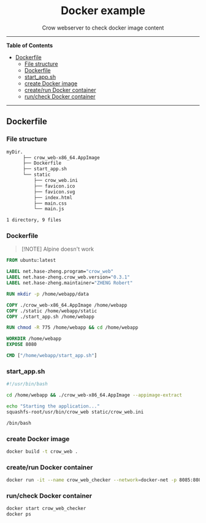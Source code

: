<div id="top" align="center">
<h1>Docker example</h1>

<p>Crow webserver to check docker image content</p>

</div>

<hr>

<!-- START doctoc generated TOC please keep comment here to allow auto update -->
<!-- DON'T EDIT THIS SECTION, INSTEAD RE-RUN doctoc TO UPDATE -->

**Table of Contents**

- [Dockerfile](#dockerfile)
  - [File structure](#file-structure)
  - [Dockerfile](#dockerfile-1)
  - [start_app.sh](#start_appsh)
  - [create Docker image](#create-docker-image)
  - [create/run Docker container](#createrun-docker-container)
  - [run/check Docker container](#runcheck-docker-container)

<!-- END doctoc generated TOC please keep comment here to allow auto update -->

<hr>

## Dockerfile

### File structure

```bash
myDir.
      ├── crow_web-x86_64.AppImage
      ├── Dockerfile
      ├── start_app.sh
      └── static
          ├── crow_web.ini
          ├── favicon.ico
          ├── favicon.svg
          ├── index.html
          ├── main.css
          └── main.js

1 directory, 9 files
```

### Dockerfile

> \[!NOTE]
> Alpine doesn't work

```Dockerfile
FROM ubuntu:latest

LABEL net.hase-zheng.program="crow_web"
LABEL net.hase-zheng.crow_web.version="0.3.1"
LABEL net.hase-zheng.maintainer="ZHENG Robert"

RUN mkdir -p /home/webapp/data

COPY ./crow_web-x86_64.AppImage /home/webapp
COPY ./static /home/webapp/static
COPY ./start_app.sh /home/webapp

RUN chmod -R 775 /home/webapp && cd /home/webapp

WORKDIR /home/webapp
EXPOSE 8080

CMD ["/home/webapp/start_app.sh"]
```

### start_app.sh

```bash
#!/usr/bin/bash

cd /home/webapp && ./crow_web-x86_64.AppImage --appimage-extract

echo "Starting the application..."
squashfs-root/usr/bin/crow_web static/crow_web.ini

/bin/bash
```

### create Docker image

```bash
docker build -t crow_web .
```

### create/run Docker container

```bash
docker run -it --name crow_web_checker --network=docker-net -p 8085:8080 crow_web
```

### run/check Docker container

```bash
docker start crow_web_checker
docker ps
```
